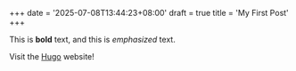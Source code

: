 +++
date = '2025-07-08T13:44:23+08:00'
draft = true
title = 'My First Post'
+++


This is **bold** text, and this is *emphasized* text.

Visit the [Hugo](https://gohugo.io) website!
